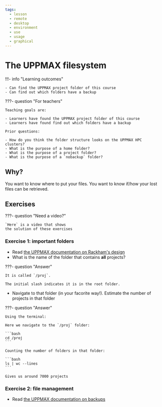 ```yaml
---
tags:
  - lesson
  - remote
  - desktop
  - environment
  - use
  - usage
  - graphical
---
```


# The UPPMAX filesystem

!!!- info "Learning outcomes"

    - Can find the UPPMAX project folder of this course
    - Can find out which folders have a backup

???- question "For teachers"

    Teaching goals are:

    - Learners have found the UPPMAX project folder of this course
    - Learners have found find out which folders have a backup

    Prior questions:

    - How do you think the folder structure looks on the UPPMAX HPC clusters?
    - What is the purpose of a home folder?
    - What is the purpose of a project folder?
    - What is the purpose of a `nobackup` folder?

## Why?

You want to know where to put your files.
You want to know if/how your lost files can be retrieved.

## Exercises

???- question "Need a video?"

    `Here` is a video that shows
    the solution of these exercises


### Exercise 1: important folders

- Read [the UPPMAX documentation on Rackham's design](https://docs.uppmax.uu.se/cluster_guides/rackhams_design/#folder-structure)
- What is the name of the folder that contains **all** projects?

???- question "Answer"

    It is called `/proj`.

    The initial slash indicates it is in the root folder.

- Navigate to that folder (in your facorite way!).
  Estimate the number of projects in that folder

???- question "Answer"

    Using the terminal:

    Here we navigate to the `/proj` folder:

    ```bash
    cd /proj
    ```

    Counting the number of folders in that folder:

    ```bash
    ls | wc --lines
    ```

    Gives us around 7000 projects


### Exercise 2: file management

- Read [the UPPMAX documentation on backups](https://docs.uppmax.uu.se/cluster_guides/backup/)

